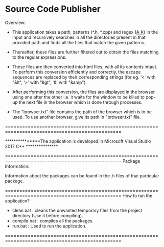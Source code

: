 Source Code Publisher
===============================================================================================
Overview:

- This application takes a path, patterns (*.h, *.cpp) and regex ([A-K](.*)) in the input and 
  recursively searches in all the directories present in that provided path and finds all the 
  files that match the given patterns.
  
- Thereafter, these files are further filtered out to obtain the files matching to the regular
  expressions.
  
- These files are then converted into html files, with all its contents intact. To perform 
  this conversion efficiently and correctly, the escape sequences are replaced by their
  corresponding strings (for eg. '<' with "&lt", '>' with "&gt", '&' with "&amp").
  
- After performing this conversion, the files are displayed in the browser using one after the 
  other i.e. it waits for the window to be killed to pop-up the next file in the browser which
  is done through processes.
  
- The "browser.txt" file contains the path of the browser which is to be used. To use another 
  browser, give its path in "browser.txt" file.
  
===============================================================================================

***************The application is developed in Microsoft Visual Studio 2017 C++ ***************
  
===============================================================================================
Package Information:

Information about the packages can be found in the .h files of that particular package.
  
===============================================================================================
  How to run the application?
  
  - clean.bat : cleans the unwanted temporary files from the project directory 
                (Use it before compiling).
  - compile.bat : compiles all the packages.
  - run.bat : Used to run the application.
  
 ===============================================================================================
